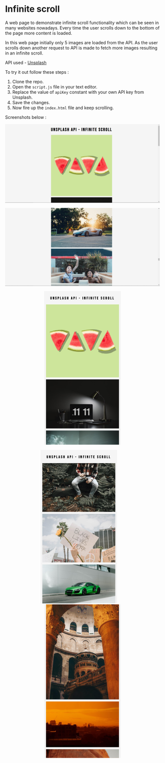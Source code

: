 # Infinite scroll

A web page to demonstrate infinite scroll functionality which can be seen in many websites nowadays. Every time the user scrolls down to the bottom of the page more content is loaded.

In this web page initially only 5 images are loaded from the API. As the user scrolls down another request to API is made to fetch more images resulting in an infinite scroll.

API used - [Unsplash](https://unsplash.com/developers)


To try it out follow these steps :

1. Clone the repo.
2. Open the `script.js` file in your text editor.
3. Replace the value of `apiKey` constant with your own API key from Unsplash.
4. Save the changes.
5. Now fire up the `index.html` file and keep scrolling.


Screenshots below :

<p align="center">
<img src="/screenshots/screenshot-1.jpg" alt="initial screen">
</p>
<p align="center">
<img src="/screenshots/screenshot-2.jpg" alt="more images loaded when user scrolls down">
</p>
<p align="center">
<img src="/screenshots/screenshot-3.jpg" alt="mobile view 1" height="500em">
</p>
<p align="center">
<img src="/screenshots/screenshot-4.jpg" alt="mobile view 2" height="500em">&nbsp;&nbsp;&nbsp;&nbsp;&nbsp;&nbsp;
<img src="/screenshots/screenshot-5.jpg" alt="mobile view 3" height="500em">
</p>
